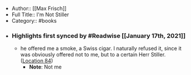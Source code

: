 - Author:: [[Max Frisch]]
- Full Title:: I'm Not Stiller
- Category:: #books
- ### Highlights first synced by #Readwise [[January 17th, 2021]]
    - he offered me a smoke, a Swiss cigar. I naturally refused it, since it was obviously offered not to me, but to a certain Herr Stiller. ([Location 84](https://readwise.io/to_kindle?action=open&asin=B007CMM40I&location=84))
        - **Note**: Not me
